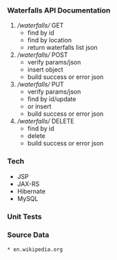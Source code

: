 ### Waterfalls API Documentation
1. */waterfalls/* GET
    + find by id
    + find by location
    + return waterfalls list json
2. */waterfalls/* POST
    + verify params/json
    + insert object
    + build success or error json
3. */waterfalls/* PUT
    + verify params/json
    + find by id/update
    + or insert
    + build success or error json
4. */waterfalls/* DELETE
    + find by id
    + delete
    + build success or error json

### Tech
* JSP
* JAX-RS
* Hibernate
* MySQL

### Unit Tests

### Source Data
    * en.wikipedia.org